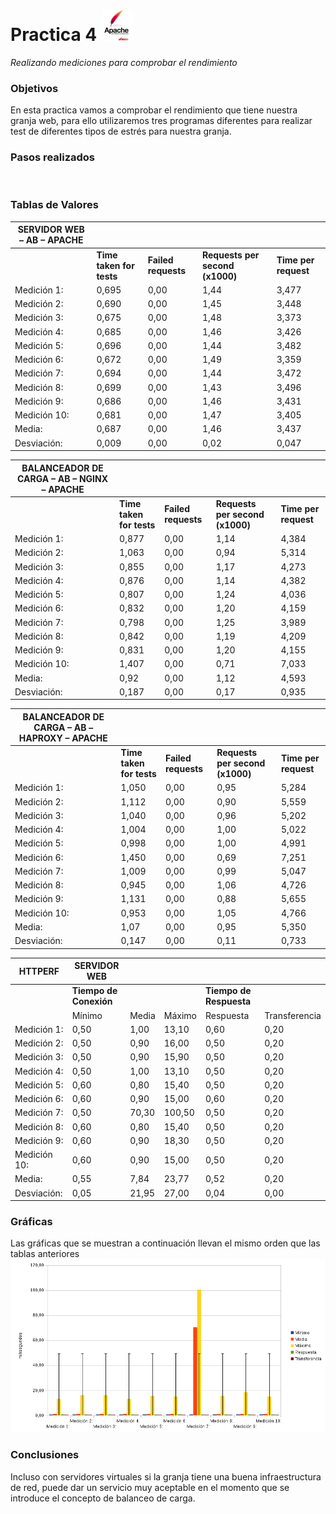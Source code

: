 Practica 4 <img src="apache.jpg" alt="Logotipo" width="50px" height="50px">
==========
*Realizando mediciones para comprobar el rendimiento*

### Objetivos
En esta practica vamos a comprobar el rendimiento que tiene nuestra granja web, para ello utilizaremos tres programas diferentes para realizar test de diferentes tipos de estrés para nuestra granja.

### Pasos realizados

<br />

### Tablas de Valores
|  **SERVIDOR WEB – AB – APACHE**              |                       |                 |                              |                   | 
|----------------------------------------------|-----------------------|-----------------|------------------------------|-------------------| 
|                                              | **Time taken for tests** | **Failed requests** | **Requests per second (x1000)** | **Time per request** | 
| Medición 1:                                  | 0,695                 | 0,00            | 1,44                         | 3,477             | 
| Medición 2:                                  | 0,690                 | 0,00            | 1,45                         | 3,448             | 
| Medición 3:                                  | 0,675                 | 0,00            | 1,48                         | 3,373             | 
| Medición 4:                                  | 0,685                 | 0,00            | 1,46                         | 3,426             | 
| Medición 5:                                  | 0,696                 | 0,00            | 1,44                         | 3,482             | 
| Medición 6:                                  | 0,672                 | 0,00            | 1,49                         | 3,359             | 
| Medición 7:                                  | 0,694                 | 0,00            | 1,44                         | 3,472             | 
| Medición 8:                                  | 0,699                 | 0,00            | 1,43                         | 3,496             | 
| Medición 9:                                  | 0,686                 | 0,00            | 1,46                         | 3,431             | 
| Medición 10:                                 | 0,681                 | 0,00            | 1,47                         | 3,405             | 
| Media:                                       | 0,687                 | 0,00            | 1,46                         | 3,437             | 
| Desviación:                                  | 0,009                 | 0,00            | 0,02                         | 0,047             | 

| **BALANCEADOR DE CARGA – AB – NGINX – APACHE** |                     |                 |                              |                   |
|----------------------------------------------|-----------------------|-----------------|------------------------------|-------------------|
|                                              | **Time taken for tests** | **Failed requests** | **Requests per second (x1000)** | **Time per request** | 
| Medición 1:                                  | 0,877                 | 0,00            | 1,14                         | 4,384             | 
| Medición 2:                                  | 1,063                 | 0,00            | 0,94                         | 5,314             | 
| Medición 3:                                  | 0,855                 | 0,00            | 1,17                         | 4,273             | 
| Medición 4:                                  | 0,876                 | 0,00            | 1,14                         | 4,382             | 
| Medición 5:                                  | 0,807                 | 0,00            | 1,24                         | 4,036             | 
| Medición 6:                                  | 0,832                 | 0,00            | 1,20                         | 4,159             | 
| Medición 7:                                  | 0,798                 | 0,00            | 1,25                         | 3,989             | 
| Medición 8:                                  | 0,842                 | 0,00            | 1,19                         | 4,209             | 
| Medición 9:                                  | 0,831                 | 0,00            | 1,20                         | 4,155             | 
| Medición 10:                                 | 1,407                 | 0,00            | 0,71                         | 7,033             | 
| Media:                                       | 0,92                  | 0,00            | 1,12                         | 4,593             | 
| Desviación:                                  | 0,187                 | 0,00            | 0,17                         | 0,935             | 

| **BALANCEADOR DE CARGA – AB – HAPROXY – APACHE** |                   |                 |                              |                   |
|----------------------------------------------|-----------------------|-----------------|------------------------------|-------------------|
|                                              | **Time taken for tests** | **Failed requests** | **Requests per second (x1000)** | **Time per request** | 
| Medición 1:                                  | 1,050                 | 0,00            | 0,95                         | 5,284             | 
| Medición 2:                                  | 1,112                 | 0,00            | 0,90                         | 5,559             | 
| Medición 3:                                  | 1,040                 | 0,00            | 0,96                         | 5,202             | 
| Medición 4:                                  | 1,004                 | 0,00            | 1,00                         | 5,022             | 
| Medición 5:                                  | 0,998                 | 0,00            | 1,00                         | 4,991             | 
| Medición 6:                                  | 1,450                 | 0,00            | 0,69                         | 7,251             | 
| Medición 7:                                  | 1,009                 | 0,00            | 0,99                         | 5,047             | 
| Medición 8:                                  | 0,945                 | 0,00            | 1,06                         | 4,726             | 
| Medición 9:                                  | 1,131                 | 0,00            | 0,88                         | 5,655             | 
| Medición 10:                                 | 0,953                 | 0,00            | 1,05                         | 4,766             | 
| Media:                                       | 1,07                  | 0,00            | 0,95                         | 5,350             | 
| Desviación:                                  | 0,147                 | 0,00            | 0,11                         | 0,733             | 

|    **HTTPERF**       |  **SERVIDOR WEB**  |         |         |                     |               |
|----------------------|--------------------|---------|---------|---------------------|---------------| 
|              | **Tiempo de Conexión**     |         |         | **Tiempo de Respuesta** |           | 
|                      | Mínimo             | Media   | Máximo  | Respuesta           | Transferencia | 
| Medición 1:          | 0,50               | 1,00    | 13,10   | 0,60                | 0,20          | 
| Medición 2:          | 0,50               | 0,90    | 16,00   | 0,50                | 0,20          | 
| Medición 3:          | 0,50               | 0,90    | 15,90   | 0,50                | 0,20          | 
| Medición 4:          | 0,50               | 1,00    | 13,10   | 0,50                | 0,20          | 
| Medición 5:          | 0,60               | 0,80    | 15,40   | 0,50                | 0,20          | 
| Medición 6:          | 0,60               | 0,90    | 15,00   | 0,60                | 0,20          | 
| Medición 7:          | 0,50               | 70,30   | 100,50  | 0,50                | 0,20          | 
| Medición 8:          | 0,60               | 0,80    | 15,40   | 0,50                | 0,20          | 
| Medición 9:          | 0,60               | 0,90    | 18,30   | 0,50                | 0,20          | 
| Medición 10:         | 0,60               | 0,90    | 15,00   | 0,50                | 0,20          | 
| Media:               | 0,55               | 7,84    | 23,77   | 0,52                | 0,20          | 
| Desviación:          | 0,05               | 21,95   | 27,00   | 0,04                | 0,00          | 


### Gráficas
Las gráficas que se muestran a continuación llevan el mismo orden que las tablas anteriores <br />
<img src="screenshoot3.png" alt="ScreenShoot3"> <br />

### Conclusiones
Incluso con servidores virtuales si la granja tiene una buena infraestructura de red, puede dar un servicio muy aceptable en el momento que se introduce el concepto de balanceo de carga.